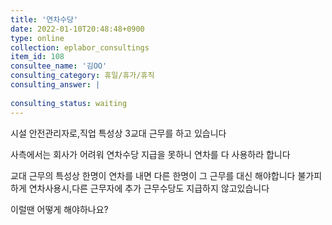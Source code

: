 ```yaml
---
title: '연차수당'
date: 2022-01-10T20:48:48+0900
type: online
collection: eplabor_consultings
item_id: 108
consultee_name: '김OO'
consulting_category: 휴일/휴가/휴직
consulting_answer: |
    
consulting_status: waiting
---
```


시설 안전관리자로,직업 특성상 3교대 근무를 하고 있습니다

사측에서는 회사가 어려워 연차수당 지급을 못하니 연차를 다 사용하라 합니다

교대 근무의 특성상 한명이 연차를 내면 다른 한명이 그 근무를 대신 해야합니다
불가피하게 연차사용시,다른 근무자에 추가 근무수당도 지급하지 않고있습니다

이럴땐 어떻게 해야하나요?




